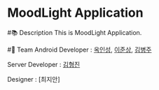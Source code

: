 # MoodLight Application

#:books: Description
This is MoodLight Application.

#:busts_in_silhouette: Team
Android Developer : [옥인성](https://github.com/inseong04), [이준상](https://github.com/samgashyeong), [김병주](https://github.com/sh596)

Server Developer : [김형진](https://github.com/KHJcode)

Designer : [최지안]
